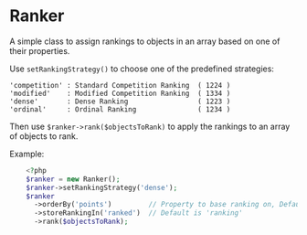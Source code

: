 # Ranker
A simple class to assign rankings to objects in an array based on one of their properties.

Use `setRankingStrategy()` to choose one of the predefined strategies:

```
'competition' : Standard Competition Ranking  ( 1224 )
'modified'    : Modified Competition Ranking  ( 1334 )
'dense'       : Dense Ranking                 ( 1223 )
'ordinal'     : Ordinal Ranking               ( 1234 )
```

   
Then use `$ranker->rank($objectsToRank)` to apply the rankings to an array of objects to rank.

Example:  
```php
    <?php
    $ranker = new Ranker();
    $ranker->setRankingStrategy('dense');
    $ranker
      ->orderBy('points')         // Property to base ranking on, Default is 'score'
      ->storeRankingIn('ranked')  // Default is 'ranking'
      ->rank($objectsToRank);    
```
